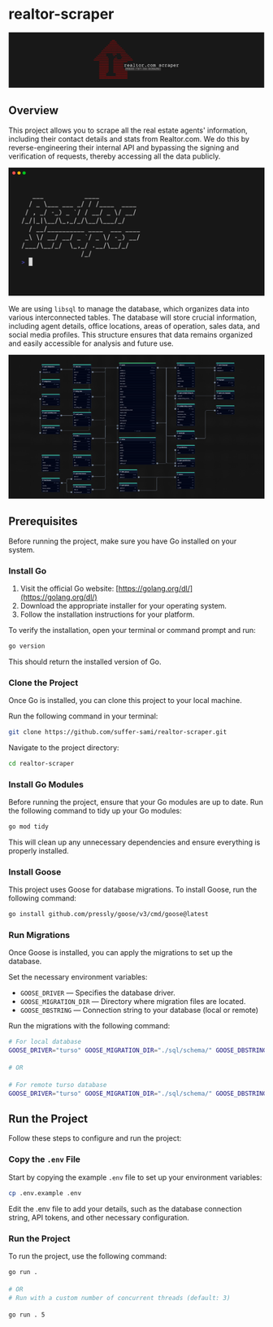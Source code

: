 # realtor-scraper
![banner](./assets/banner.svg)

## Overview
This project allows you to scrape all the real estate agents' information, including their contact details and stats from Realtor.com. We do this by reverse-engineering their internal API and bypassing the signing and verification of requests, thereby accessing all the data publicly.

<img alt="intro" src="./assets/intro.gif" width="600" />

We are using `libsql` to manage the database, which organizes data into various interconnected tables. The database will store crucial information, including agent details, office locations, areas of operation, sales data, and social media profiles. This structure ensures that data remains organized and easily accessible for analysis and future use.

![db_schema](./assets/db_schema.png)

## Prerequisites

Before running the project, make sure you have Go installed on your system.

### Install Go

1. Visit the official Go website: [https://golang.org/dl/](https://golang.org/dl/)
2. Download the appropriate installer for your operating system.
3. Follow the installation instructions for your platform.

To verify the installation, open your terminal or command prompt and run:

```bash
go version
```
This should return the installed version of Go.

### Clone the Project
Once Go is installed, you can clone this project to your local machine.

Run the following command in your terminal:
```bash
git clone https://github.com/suffer-sami/realtor-scraper.git
```

Navigate to the project directory:

```bash
cd realtor-scraper
```

### Install Go Modules
Before running the project, ensure that your Go modules are up to date. Run the following command to tidy up your Go modules:

```bash
go mod tidy
```
This will clean up any unnecessary dependencies and ensure everything is properly installed.

### Install Goose

This project uses Goose for database migrations. To install Goose, run the following command:


```bash
go install github.com/pressly/goose/v3/cmd/goose@latest
```

### Run Migrations
Once Goose is installed, you can apply the migrations to set up the database.

Set the necessary environment variables:

- `GOOSE_DRIVER` — Specifies the database driver.
- `GOOSE_MIGRATION_DIR` — Directory where migration files are located.
- `GOOSE_DBSTRING` — Connection string to your database (local or remote)

Run the migrations with the following command:

```bash
# For local database
GOOSE_DRIVER="turso" GOOSE_MIGRATION_DIR="./sql/schema/" GOOSE_DBSTRING="file:./local.db" goose up

# OR

# For remote turso database
GOOSE_DRIVER="turso" GOOSE_MIGRATION_DIR="./sql/schema/" GOOSE_DBSTRING="libsql://dbname.turso.io?authToken=token" goose up
```

## Run the Project

Follow these steps to configure and run the project:

### Copy the `.env` File

Start by copying the example `.env` file to set up your environment variables:

```bash
cp .env.example .env
```

Edit the .env file to add your details, such as the database connection string, API tokens, and other necessary configuration.

### Run the Project

To run the project, use the following command:

```bash
go run .

# OR
# Run with a custom number of concurrent threads (default: 3)

go run . 5
```

